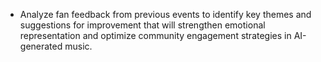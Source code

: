 - Analyze fan feedback from previous events to identify key themes and suggestions for improvement that will strengthen emotional representation and optimize community engagement strategies in AI-generated music.